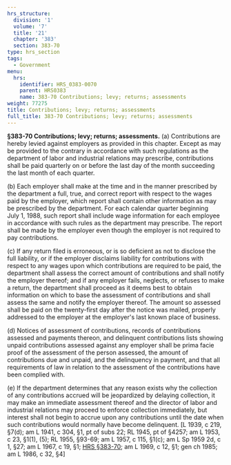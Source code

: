 ```yaml
---
hrs_structure:
  division: '1'
  volume: '7'
  title: '21'
  chapter: '383'
  section: 383-70
type: hrs_section
tags:
  - Government
menu:
  hrs:
    identifier: HRS_0383-0070
    parent: HRS0383
    name: 383-70 Contributions; levy; returns; assessments
weight: 77275
title: Contributions; levy; returns; assessments
full_title: 383-70 Contributions; levy; returns; assessments
---
```

**§383-70 Contributions; levy; returns; assessments.** (a) Contributions are hereby levied against employers as provided in this chapter. Except as may be provided to the contrary in accordance with such regulations as the department of labor and industrial relations may prescribe, contributions shall be paid quarterly on or before the last day of the month succeeding the last month of each quarter.

(b) Each employer shall make at the time and in the manner prescribed by the department a full, true, and correct report with respect to the wages paid by the employer, which report shall contain other information as may be prescribed by the department. For each calendar quarter beginning July 1, 1988, such report shall include wage information for each employee in accordance with such rules as the department may prescribe. The report shall be made by the employer even though the employer is not required to pay contributions.

(c) If any return filed is erroneous, or is so deficient as not to disclose the full liability, or if the employer disclaims liability for contributions with respect to any wages upon which contributions are required to be paid, the department shall assess the correct amount of contributions and shall notify the employer thereof; and if any employer fails, neglects, or refuses to make a return, the department shall proceed as it deems best to obtain information on which to base the assessment of contributions and shall assess the same and notify the employer thereof. The amount so assessed shall be paid on the twenty-first day after the notice was mailed, properly addressed to the employer at the employer's last known place of business.

(d) Notices of assessment of contributions, records of contributions assessed and payments thereon, and delinquent contributions lists showing unpaid contributions assessed against any employer shall be prima facie proof of the assessment of the person assessed, the amount of contributions due and unpaid, and the delinquency in payment, and that all requirements of law in relation to the assessment of the contributions have been complied with.

(e) If the department determines that any reason exists why the collection of any contributions accrued will be jeopardized by delaying collection, it may make an immediate assessment thereof and the director of labor and industrial relations may proceed to enforce collection immediately, but interest shall not begin to accrue upon any contributions until the date when such contributions would normally have become delinquent. [L 1939, c 219, §7(d); am L 1941, c 304, §1, pt of subs 22; RL 1945, pt of §4257; am L 1953, c 23, §1(1), (5); RL 1955, §93-69; am L 1957, c 115, §1(c); am L Sp 1959 2d, c 1, §27; am L 1967, c 19, §1; [HRS §383-70](/title-21/chapter-383/section-383-70/); am L 1969, c 12, §1; gen ch 1985; am L 1986, c 32, §4]
